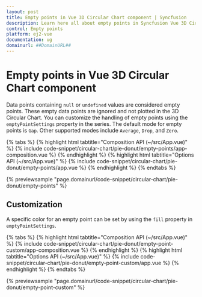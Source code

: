 ```yaml
---
layout: post
title: Empty points in Vue 3D Circular Chart component | Syncfusion
description: Learn here all about empty points in Syncfusion Vue 3D Circular Chart component of Syncfusion Essential JS 2 and more.
control: Empty points 
platform: ej2-vue
documentation: ug
domainurl: ##DomainURL##
---
```


# Empty points in Vue 3D Circular Chart component

Data points containing `null` or `undefined` values are considered empty points. These empty data points are ignored and not plotted in the 3D Circular Chart. You can customize the handling of empty points using the `emptyPointSettings` property in the series. The default mode for empty points is `Gap`. Other supported modes include `Average`, `Drop`, and `Zero`.

{% tabs %}
{% highlight html tabtitle="Composition API (~/src/App.vue)" %}
{% include code-snippet/circular-chart/pie-donut/empty-points/app-composition.vue %}
{% endhighlight %}
{% highlight html tabtitle="Options API (~/src/App.vue)" %}
{% include code-snippet/circular-chart/pie-donut/empty-points/app.vue %}
{% endhighlight %}
{% endtabs %}
        
{% previewsample "page.domainurl/code-snippet/circular-chart/pie-donut/empty-points" %}

## Customization

A specific color for an empty point can be set by using the `fill` property in `emptyPointSettings`.

{% tabs %}
{% highlight html tabtitle="Composition API (~/src/App.vue)" %}
{% include code-snippet/circular-chart/pie-donut/empty-point-custom/app-composition.vue %}
{% endhighlight %}
{% highlight html tabtitle="Options API (~/src/App.vue)" %}
{% include code-snippet/circular-chart/pie-donut/empty-point-custom/app.vue %}
{% endhighlight %}
{% endtabs %}
        
{% previewsample "page.domainurl/code-snippet/circular-chart/pie-donut/empty-point-custom" %}